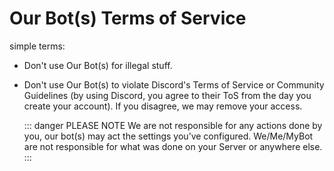 # Our Bot(s) Terms of Service

simple terms:

- Don't use Our Bot(s) for illegal stuff.

- Don't use Our Bot(s) to violate Discord's Terms of Service or Community Guidelines (by using Discord, you agree to their ToS from the day you create your account). If you disagree, we may remove your access.

  ::: danger PLEASE NOTE
  We are not responsible for any actions done by you, our bot(s) may act the settings you’ve configured. We/Me/MyBot are not responsible for what was done on your Server or anywhere else.
:::
